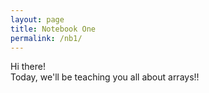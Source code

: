 ```yaml
---
layout: page
title: Notebook One
permalink: /nb1/
---
```


Hi there!
<br>
Today, we'll be teaching you all about arrays!!

